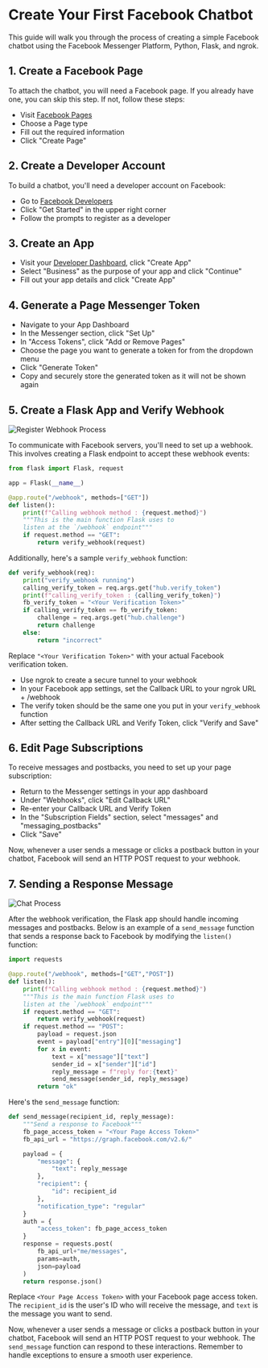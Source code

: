 # Create Your First Facebook Chatbot

This guide will walk you through the process of creating a simple Facebook chatbot using the Facebook Messenger Platform, Python, Flask, and ngrok.

## 1. **Create a Facebook Page**

To attach the chatbot, you will need a Facebook page. If you already have one, you can skip this step. If not, follow these steps:

- Visit [Facebook Pages](https://www.facebook.com/pages/create/)
- Choose a Page type
- Fill out the required information
- Click "Create Page"

## 2. **Create a Developer Account**

To build a chatbot, you'll need a developer account on Facebook:

- Go to [Facebook Developers](https://developers.facebook.com/)
- Click "Get Started" in the upper right corner
- Follow the prompts to register as a developer

## 3. **Create an App**

- Visit your [Developer Dashboard](https://developers.facebook.com/apps/), click "Create App"
- Select "Business" as the purpose of your app and click "Continue"
- Fill out your app details and click "Create App"

## 4. **Generate a Page Messenger Token**

- Navigate to your App Dashboard
- In the Messenger section, click "Set Up"
- In "Access Tokens", click "Add or Remove Pages"
- Choose the page you want to generate a token for from the dropdown menu
- Click "Generate Token"
- Copy and securely store the generated token as it will not be shown again

## 5. **Create a Flask App and Verify Webhook**

![Register Webhook Process](register_webhook.svg)

To communicate with Facebook servers, you'll need to set up a webhook. This involves creating a Flask endpoint to accept these webhook events:

```python
from flask import Flask, request

app = Flask(__name__)

@app.route("/webhook", methods=["GET"])
def listen():
    print(f"Calling webhook method : {request.method}")
    """This is the main function Flask uses to 
    listen at the `/webhook` endpoint"""
    if request.method == "GET":
        return verify_webhook(request)
```

Additionally, here's a sample `verify_webhook` function:

```python
def verify_webhook(req):
    print("verify_webhook running")
    calling_verify_token = req.args.get("hub.verify_token")
    print(f"calling_verify_token : {calling_verify_token}")
    fb_verify_token = "<Your Verification Token>"
    if calling_verify_token == fb_verify_token:
        challenge = req.args.get("hub.challenge")
        return challenge
    else:
        return "incorrect"
```

Replace `"<Your Verification Token>"` with your actual Facebook verification token.

- Use ngrok to create a secure tunnel to your webhook
- In your Facebook app settings, set the Callback URL to your ngrok URL + /webhook
- The verify token should be the same one you put in your `verify_webhook` function
- After setting the Callback URL and Verify Token, click "Verify and Save"

## 6. **Edit Page Subscriptions**

To receive messages and postbacks, you need to set up your page subscription:

- Return to the Messenger settings in your app dashboard
- Under "Webhooks", click "Edit Callback URL"
- Re-enter your Callback URL and Verify Token
- In the "Subscription Fields" section, select "messages" and "messaging_postbacks"
- Click "Save"

Now, whenever a user sends a message or clicks a postback button in your chatbot, Facebook will send an HTTP POST request to your webhook.

## 7. **Sending a Response Message**

![Chat Process](chat_process.svg)

After the webhook verification, the Flask app should handle incoming messages and postbacks. Below is an example of a `send_message` function that sends a response back to Facebook by modifying the `listen()` function:

```python
import requests

@app.route("/webhook", methods=["GET","POST"])
def listen():
    print(f"Calling webhook method : {request.method}")
    """This is the main function Flask uses to 
    listen at the `/webhook` endpoint"""
    if request.method == "GET":
        return verify_webhook(request)
    if request.method == "POST":
        payload = request.json
        event = payload["entry"][0]["messaging"]
        for x in event:
            text = x["message"]["text"]
            sender_id = x["sender"]["id"]
            reply_message = f"reply for:{text}"
            send_message(sender_id, reply_message)
        return "ok"
```

Here's the `send_message` function:

```python
def send_message(recipient_id, reply_message):
    """Send a response to Facebook"""
    fb_page_access_token = "<Your Page Access Token>"
    fb_api_url = "https://graph.facebook.com/v2.6/"

    payload = {
        "message": {
            "text": reply_message
        },
        "recipient": {
            "id": recipient_id
        },
        "notification_type": "regular"
    }
    auth = {
        "access_token": fb_page_access_token
    }
    response = requests.post(
        fb_api_url+"me/messages",
        params=auth,
        json=payload
    )
    return response.json()
```

Replace `<Your Page Access Token>` with your Facebook page access token. The `recipient_id` is the user's ID who will receive the message, and `text` is the message you want to send.

Now, whenever a user sends a message or clicks a postback button in your chatbot, Facebook will send an HTTP POST request to your webhook. The `send_message` function can respond to these interactions. Remember to handle exceptions to ensure a smooth user experience.
